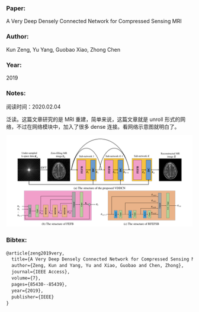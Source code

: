 ### Paper:

A Very Deep Densely Connected Network for Compressed Sensing MRI

### Author:

Kun Zeng, Yu Yang, Guobao Xiao, Zhong Chen

### Year:

2019

### Notes:

阅读时间：2020.02.04

泛读。这篇文章研究的是 MRI 重建，简单来说，这篇文章就是 unroll 形式的网络，不过在网络模块中，加入了很多 dense 连接。看网络示意图就明白了。

<img src="https://raw.githubusercontent.com/Theodore-PKU/pictures/master/%E6%88%AA%E5%B1%8F2020-02-05%E4%B8%8A%E5%8D%889.47.26.png"/>

### Bibtex:

```latex
@article{zeng2019very,
  title={A Very Deep Densely Connected Network for Compressed Sensing MRI},
  author={Zeng, Kun and Yang, Yu and Xiao, Guobao and Chen, Zhong},
  journal={IEEE Access},
  volume={7},
  pages={85430--85439},
  year={2019},
  publisher={IEEE}
}
```

